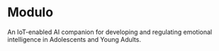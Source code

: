 # Modulo
An IoT-enabled AI companion for developing and regulating emotional intelligence in Adolescents and Young Adults.
